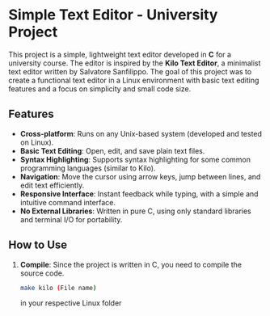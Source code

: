 # Simple Text Editor - University Project

This project is a simple, lightweight text editor developed in **C** for a university course. The editor is inspired by the **Kilo Text Editor**, a minimalist text editor written by Salvatore Sanfilippo. The goal of this project was to create a functional text editor in a Linux environment with basic text editing features and a focus on simplicity and small code size.

## Features
- **Cross-platform**: Runs on any Unix-based system (developed and tested on Linux).
- **Basic Text Editing**: Open, edit, and save plain text files.
- **Syntax Highlighting**: Supports syntax highlighting for some common programming languages (similar to Kilo).
- **Navigation**: Move the cursor using arrow keys, jump between lines, and edit text efficiently.
- **Responsive Interface**: Instant feedback while typing, with a simple and intuitive command interface.
- **No External Libraries**: Written in pure C, using only standard libraries and terminal I/O for portability.

## How to Use
1. **Compile**: Since the project is written in C, you need to compile the source code.
   ```bash
   make kilo (File name)
   ```
   in your respective Linux folder
